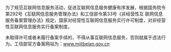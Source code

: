 为了规范互联网信息服务活动，促进互联网信息服务健康有序发展，根据国务院令第292号《互联网信息服务管理办法》和工信部令第33号《非经营性互 联网信息服务备案管理办法》规定，国家对经营性互联网信息服务实行许可制度，对非经营性互联网信息服务实行备案制度。

未取得许可或者未履行备案手续的，不得从事互联网信息服务，否则就属于违法行为。工信部官方备案网站为：www.miitbeian.gov.cn